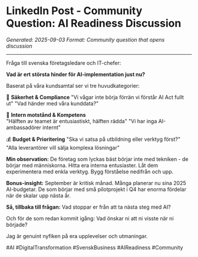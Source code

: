 # LinkedIn Post - Community Question: AI Readiness Discussion
*Generated: 2025-09-03*
*Format: Community question that opens discussion*

---

Fråga till svenska företagsledare och IT-chefer:

**Vad är ert största hinder för AI-implementation just nu?**

Baserat på våra kundsamtal ser vi tre huvudkategorier:

🔐 **Säkerhet & Compliance**
"Vi vågar inte börja förrän vi förstår AI Act fullt ut"
"Vad händer med våra kunddata?"

👥 **Intern motstånd & Kompetens**  
"Hälften av teamet är entusiastiskt, hälften rädda"
"Vi har inga AI-ambassadörer internt"

💰 **Budget & Prioritering**
"Ska vi satsa på utbildning eller verktyg först?"
"Alla leverantörer vill sälja komplexa lösningar"

**Min observation:** De företag som lyckas bäst börjar inte med tekniken - de börjar med människorna. Hitta era interna entusiaster. Låt dem experimentera med enkla verktyg. Bygg förståelse nedifrån och upp.

**Bonus-insight:** September är kritisk månad. Många planerar nu sina 2025 AI-budgetar. De som börjar med små pilotprojekt i Q4 har enorma fördelar när de skalar upp nästa år.

**Så, tillbaka till frågan:** Vad stoppar er från att ta nästa steg med AI?

Och för de som redan kommit igång: Vad önskar ni att ni visste när ni började?

Jag är genuint nyfiken på era upplevelser och utmaningar.

#AI #DigitalTransformation #SvenskBusiness #AIReadiness #Community